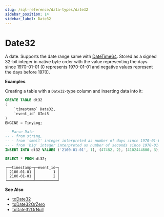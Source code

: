 ```yaml
---
slug: /sql-reference/data-types/date32
sidebar_position: 14
sidebar_label: Date32
---
```


# Date32

A date. Supports the date range same with [DateTime64](../../sql-reference/data-types/datetime64.md). Stored as a signed 32-bit integer in native byte order with the value representing the days since 1970-01-01 (0 represents 1970-01-01 and negative values represent the days before 1970).

**Examples**

Creating a table with a `Date32`-type column and inserting data into it:

``` sql
CREATE TABLE dt32
(
    `timestamp` Date32,
    `event_id` UInt8
)
ENGINE = TinyLog;
```

``` sql
-- Parse Date
-- - from string,
-- - from 'small' integer interpreted as number of days since 1970-01-01, and
-- - from 'big' integer interpreted as number of seconds since 1970-01-01.
INSERT INTO dt32 VALUES ('2100-01-01', 1), (47482, 2), (4102444800, 3);

SELECT * FROM dt32;
```

``` text
┌──timestamp─┬─event_id─┐
│ 2100-01-01 │        1 │
│ 2100-01-01 │        2 │
└────────────┴──────────┘
```

**See Also**

- [toDate32](../../sql-reference/functions/type-conversion-functions.md#todate32)
- [toDate32OrZero](/sql-reference/functions/type-conversion-functions#todate32orzero)
- [toDate32OrNull](/sql-reference/functions/type-conversion-functions#todate32ornull)
